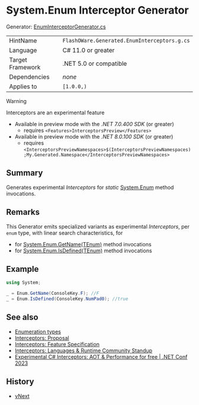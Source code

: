 # System.Enum Interceptor Generator
Generator: [EnumInterceptorGenerator.cs](../../source/gen/FlashOWare.Generators/Generators/Enumerations/EnumInterceptorGenerator.cs)

|                  |                                              |
|------------------|----------------------------------------------|
| HintName         | `FlashOWare.Generated.EnumInterceptors.g.cs` |
| Language         | C# 11.0 or greater                           |
| Target Framework | .NET 5.0 or compatible                       |
| Dependencies     | _none_                                       |
| Applies to       | `[1.0.0,)`                                   |

> [!WARNING]
> Interceptors are an experimental feature
> - Available in preview mode with the _.NET 7.0.400 SDK_ (or greater)
>   - requires `<Features>InterceptorsPreview</Features>`
> - Available in preview mode with the _.NET 8.0.100 SDK_ (or greater)
>   - requires `<InterceptorsPreviewNamespaces>$(InterceptorsPreviewNamespaces);My.Generated.Namespace</InterceptorsPreviewNamespaces>`

## Summary
Generates experimental _Interceptors_ for _static_ [System.Enum](https://learn.microsoft.com/dotnet/api/system.enum) method invocations.

## Remarks
This Generator emits specialized variants as experimental _Interceptors_, per `enum` type, with linear search characteristics, for
- for [System.Enum.GetName<TEnum>(TEnum)](https://learn.microsoft.com/dotnet/api/system.enum.getname) method invocations
- for [System.Enum.IsDefined<TEnum>(TEnum)](https://learn.microsoft.com/dotnet/api/system.enum.isdefined) method invocations

## Example
```csharp
using System;

_ = Enum.GetName(ConsoleKey.F); //F
_ = Enum.IsDefined(ConsoleKey.NumPad0); //true
```

## See also
- [Enumeration types](https://learn.microsoft.com/dotnet/csharp/language-reference/builtin-types/enum)
- [Interceptors: Proposal](https://github.com/dotnet/csharplang/issues/7009)
- [Interceptors: Feature Specification](https://github.com/dotnet/roslyn/blob/main/docs/features/interceptors.md)
- [Interceptors: Languages & Runtime Community Standup](https://www.youtube.com/watch?v=X1_QeH1yAto)
- [Experimental C# Interceptors: AOT & Performance for free | .NET Conf 2023](https://www.youtube.com/watch?v=wadfRRrEOh4&list=PLdo4fOcmZ0oULyHSPBx-tQzePOYlhvrAU&index=49)

## History
- [vNext](../CHANGELOG.md#vNext)
